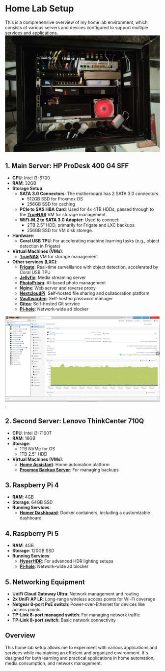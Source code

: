 # Home Lab Setup

This is a comprehensive overview of my home lab environment, which consists of various servers and devices configured to support multiple services and applications.
![Rack Setup](https://github.com/djamelinfo/myhomelab/raw/main/IMG_20241021_185835260.jpg)

## 1. Main Server: HP ProDesk 400 G4 SFF
- **CPU**: Intel i3-6700
- **RAM**: 32GB
- **Storage Setup**:
  - **SATA 3.0 Connectors**: The motherboard has 2 SATA 3.0 connectors:
    - 512GB SSD for Proxmox OS
    - 256GB SSD for caching
  - **PCIe to SAS HBA Card**: Used for 4x 4TB HDDs, passed through to the [**TrueNAS**](https://www.truenas.com/) VM for storage management.
  - **WiFi-M.2 to SATA 3.0 Adapter**: Used to connect:
    - 2TB 2.5" HDD, primarily for Frigate and LXC backups.
    - 256GB SSD for VM disk storege.
- **Hardware**:
  - **Coral USB TPU**: For accelerating machine learning tasks (e.g., object detection in Frigate)
- **Virtual Machines (VMs)**:
  - [**TrueNAS**](https://www.truenas.com/) VM for storage management
- **Other services (LXC)**:
    - [**Frigate**](https://frigate.video/): Real-time surveillance with object detection, accelerated by Coral USB TPU
    - [**Jellyfin**](https://jellyfin.org/): Media streaming server
    - [**PhotoPrism**](https://photoprism.app/): AI-based photo management
    - [**Nginx**](https://www.nginx.com/): Web server and reverse proxy
    - [**NextcloudPi**](https://ownyourbits.com/nextcloudpi/): Self-hosted file sharing and collaboration platform
    - [**Vaultwarden**](https://github.com/dani-garcia/vaultwarden): Self-hosted password manager
    - [**Gitea**](https://gitea.io/en-us/): Self-hosted Git service
    - [**Pi-hole**](https://pi-hole.net/): Network-wide ad blocker

![Proxmox](https://github.com/djamelinfo/myhomelab/raw/main/Screenshot_20241101_135806_Chrome.jpg).

## 2. Second Server: Lenovo ThinkCenter 710Q
- **CPU**: Intel i3-7100T
- **RAM**: 16GB
- **Storage**:
  - 1TB NVMe for OS
  - 1TB 2.5" HDD
- **Virtual Machines (VMs)**:
  - [**Home Assistant**](https://www.home-assistant.io/): Home automation platform
  - [**Proxmox Backup Server**](https://www.proxmox.com/en/proxmox-backup-server): For managing backups

## 3. Raspberry Pi 4
- **RAM**: 4GB
- **Storage**: 64GB SSD
- **Running Services**:
  - [**Homer Dashboard**](https://github.com/bastienwirtz/homer): Docker containers, including a customizable dashboard

## 4. Raspberry Pi 5
- **RAM**: 4GB
- **Storage**: 120GB SSD
- **Running Services**:
  - [**HyperHDR**](https://github.com/awawa-dev/HyperHDR): For advanced HDR lighting setups
  - [**Pi-hole**](https://pi-hole.net/): Network-wide ad blocker

## 5. Networking Equipment
- **UniFi Cloud Gateway Ultra**: Network management and routing
- **2x UniFi AP LR**: Long-range wireless access points for Wi-Fi coverage
- **Netgear 8-port PoE switch**: Power-over-Ethernet for devices like access points
- **TP-Link 8-port managed switch**: For managing network traffic
- **TP-Link 8-port switch**: Basic network connectivity

## Overview
This home lab setup allows me to experiment with various applications and services while maintaining an efficient and organized environment. It's designed for both learning and practical applications in home automation, media consumption, and network management.
